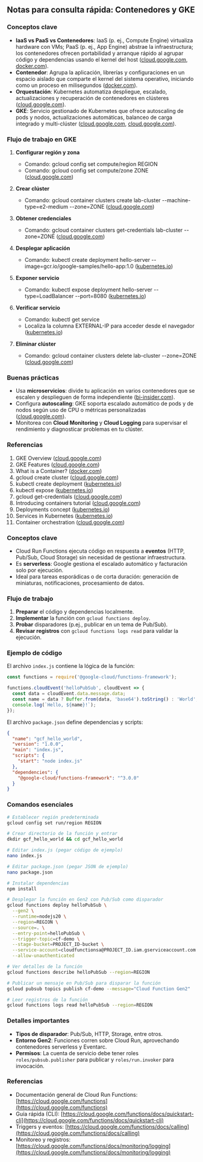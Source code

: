 ## Notas para consulta rápida: Contenedores y GKE

### Conceptos clave

- **IaaS vs PaaS vs Contenedores**: IaaS (p. ej., Compute Engine) virtualiza hardware con VMs; PaaS (p. ej., App Engine) abstrae la infraestructura; los contenedores ofrecen portabilidad y arranque rápido al agrupar código y dependencias usando el kernel del host ([cloud.google.com](https://cloud.google.com/kubernetes-engine/docs/concepts/kubernetes-engine-overview?utm_source=chatgpt.com), [docker.com](https://www.docker.com/resources/what-container/?utm_source=chatgpt.com)).
- **Contenedor**: Agrupa la aplicación, librerías y configuraciones en un espacio aislado que comparte el kernel del sistema operativo, iniciando como un proceso en milisegundos ([docker.com](https://www.docker.com/resources/what-container/?utm_source=chatgpt.com)).
- **Orquestación**: Kubernetes automatiza despliegue, escalado, actualizaciones y recuperación de contenedores en clústeres ([cloud.google.com](https://cloud.google.com/discover/what-is-container-orchestration?utm_source=chatgpt.com)).
- **GKE**: Servicio gestionado de Kubernetes que ofrece autoscaling de pods y nodos, actualizaciones automáticas, balanceo de carga integrado y multi-clúster ([cloud.google.com](https://cloud.google.com/kubernetes-engine/docs/concepts/kubernetes-engine-overview?utm_source=chatgpt.com), [cloud.google.com](https://cloud.google.com/kubernetes-engine?utm_source=chatgpt.com)).

### Flujo de trabajo en GKE

1. **Configurar región y zona**
   - Comando: gcloud config set compute/region REGION  
   - Comando: gcloud config set compute/zone ZONE ([cloud.google.com](https://cloud.google.com/sdk/gcloud/reference/container/clusters/get-credentials?utm_source=chatgpt.com))

2. **Crear clúster**
   - Comando: gcloud container clusters create lab-cluster --machine-type=e2-medium --zone=ZONE ([cloud.google.com](https://cloud.google.com/sdk/gcloud/reference/container/clusters/create?utm_source=chatgpt.com))

3. **Obtener credenciales**
   - Comando: gcloud container clusters get-credentials lab-cluster --zone=ZONE ([cloud.google.com](https://cloud.google.com/sdk/gcloud/reference/container/clusters/get-credentials?utm_source=chatgpt.com))

4. **Desplegar aplicación**
   - Comando: kubectl create deployment hello-server --image=gcr.io/google-samples/hello-app:1.0 ([kubernetes.io](https://kubernetes.io/docs/tutorials/kubernetes-basics/deploy-app/deploy-intro/?utm_source=chatgpt.com))

5. **Exponer servicio**
   - Comando: kubectl expose deployment hello-server --type=LoadBalancer --port=8080 ([kubernetes.io](https://kubernetes.io/docs/reference/kubectl/generated/kubectl_expose/?utm_source=chatgpt.com))

6. **Verificar servicio**
   - Comando: kubectl get service  
   - Localiza la columna EXTERNAL-IP para acceder desde el navegador ([kubernetes.io](https://kubernetes.io/docs/tutorials/kubernetes-basics/expose/expose-intro/?utm_source=chatgpt.com))

7. **Eliminar clúster**
   - Comando: gcloud container clusters delete lab-cluster --zone=ZONE ([cloud.google.com](https://cloud.google.com/sdk/gcloud/reference/container/clusters/create?utm_source=chatgpt.com))

### Buenas prácticas

- Usa **microservicios**: divide tu aplicación en varios contenedores que se escalen y desplieguen de forma independiente ([bi-insider.com](https://bi-insider.com/posts/virtual-machines-vs-containers/?utm_source=chatgpt.com)).
- Configura **autoscaling**: GKE soporta escalado automático de pods y de nodos según uso de CPU o métricas personalizadas ([cloud.google.com](https://cloud.google.com/kubernetes-engine?utm_source=chatgpt.com)).
- Monitorea con **Cloud Monitoring** y **Cloud Logging** para supervisar el rendimiento y diagnosticar problemas en tu clúster.

### Referencias

1. GKE Overview ([cloud.google.com](https://cloud.google.com/kubernetes-engine/docs/concepts/kubernetes-engine-overview?utm_source=chatgpt.com))  
2. GKE Features ([cloud.google.com](https://cloud.google.com/kubernetes-engine?utm_source=chatgpt.com))  
3. What is a Container? ([docker.com](https://www.docker.com/resources/what-container/?utm_source=chatgpt.com))  
4. gcloud create cluster ([cloud.google.com](https://cloud.google.com/sdk/gcloud/reference/container/clusters/create?utm_source=chatgpt.com))  
5. kubectl create deployment ([kubernetes.io](https://kubernetes.io/docs/tutorials/kubernetes-basics/deploy-app/deploy-intro/?utm_source=chatgpt.com))  
6. kubectl expose ([kubernetes.io](https://kubernetes.io/docs/reference/kubectl/generated/kubectl_expose/?utm_source=chatgpt.com))  
7. gcloud get-credentials ([cloud.google.com](https://cloud.google.com/sdk/gcloud/reference/container/clusters/get-credentials?utm_source=chatgpt.com))  
8. Introducing containers tutorial ([cloud.google.com](https://cloud.google.com/kubernetes-engine/docs/learn/containers?utm_source=chatgpt.com))  
9. Deployments concept ([kubernetes.io](https://kubernetes.io/docs/concepts/workloads/controllers/deployment/?utm_source=chatgpt.com))  
10. Services in Kubernetes ([kubernetes.io](https://kubernetes.io/docs/concepts/services-networking/service/?utm_source=chatgpt.com))  
11. Container orchestration ([cloud.google.com](https://cloud.google.com/discover/what-is-container-orchestration?utm_source=chatgpt.com))

### Conceptos clave

- Cloud Run Functions ejecuta código en respuesta a **eventos** (HTTP, Pub/Sub, Cloud Storage) sin necesidad de gestionar infraestructura.
- Es **serverless**: Google gestiona el escalado automático y facturación solo por ejecución.
- Ideal para tareas esporádicas o de corta duración: generación de miniaturas, notificaciones, procesamiento de datos.

### Flujo de trabajo

1. **Preparar** el código y dependencias localmente.
2. **Implementar** la función con `gcloud functions deploy`.
3. **Probar** disparadores (p.ej., publicar en un tema de Pub/Sub).
4. **Revisar registros** con `gcloud functions logs read` para validar la ejecución.

### Ejemplo de código

El archivo `index.js` contiene la lógica de la función:

```javascript
const functions = require('@google-cloud/functions-framework');

functions.cloudEvent('helloPubSub', cloudEvent => {
  const data = cloudEvent.data.message.data;
  const name = data ? Buffer.from(data, 'base64').toString() : 'World';
  console.log(`Hello, ${name}!`);
});
```

El archivo `package.json` define dependencias y scripts:

```json
{
  "name": "gcf_hello_world",
  "version": "1.0.0",
  "main": "index.js",
  "scripts": {
    "start": "node index.js"
  },
  "dependencies": {
    "@google-cloud/functions-framework": "^3.0.0"
  }
}
```

### Comandos esenciales

```bash
# Establecer región predeterminada
gcloud config set run/region REGION

# Crear directorio de la función y entrar
dkdir gcf_hello_world && cd gcf_hello_world

# Editar index.js (pegar código de ejemplo)
nano index.js

# Editar package.json (pegar JSON de ejemplo)
nano package.json

# Instalar dependencias
npm install

# Desplegar la función en Gen2 con Pub/Sub como disparador
gcloud functions deploy helloPubSub \
  --gen2 \
  --runtime=nodejs20 \
  --region=REGION \
  --source=. \
  --entry-point=helloPubSub \
  --trigger-topic=cf-demo \
  --stage-bucket=PROJECT_ID-bucket \
  --service-account=cloudfunctionsa@PROJECT_ID.iam.gserviceaccount.com \
  --allow-unauthenticated

# Ver detalles de la función
gcloud functions describe helloPubSub --region=REGION

# Publicar un mensaje en Pub/Sub para disparar la función
gcloud pubsub topics publish cf-demo --message="Cloud Function Gen2"

# Leer registros de la función
gcloud functions logs read helloPubSub --region=REGION
```

### Detalles importantes

- **Tipos de disparador**: Pub/Sub, HTTP, Storage, entre otros.
- **Entorno Gen2**: Funciones corren sobre Cloud Run, aprovechando contenedores serverless y Eventarc.
- **Permisos**: La cuenta de servicio debe tener roles `roles/pubsub.publisher` para publicar y `roles/run.invoker` para invocación.

### Referencias

- Documentación general de Cloud Run Functions: [https://cloud.google.com/functions](https://cloud.google.com/functions)
- Guía rápida (CLI): [https://cloud.google.com/functions/docs/quickstart-cli](https://cloud.google.com/functions/docs/quickstart-cli)
- Triggers y eventos: [https://cloud.google.com/functions/docs/calling](https://cloud.google.com/functions/docs/calling)
- Monitoreo y registros: [https://cloud.google.com/functions/docs/monitoring/logging](https://cloud.google.com/functions/docs/monitoring/logging)

